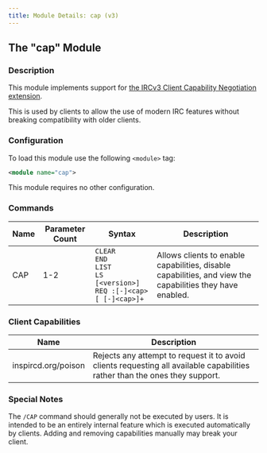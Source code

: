 ```yaml
---
title: Module Details: cap (v3)
---
```


## The "cap" Module

### Description

This module implements support for [the IRCv3 Client Capability Negotiation extension](https://ircv3.net/specs/core/capability-negotiation.html).

This is used by clients to allow the use of modern IRC features without breaking compatibility with older clients.

### Configuration

To load this module use the following `<module>` tag:

```xml
<module name="cap">
```

This module requires no other configuration.

### Commands

Name | Parameter Count | Syntax                                                                        | Description
---- | --------------- | ----------------------------------------------------------------------------- | -----------
CAP  | 1-2             | `CLEAR`<br>`END`<br>`LIST`<br>`LS [<version>]`<br>`REQ :[-]<cap>[ [-]<cap>]+` | Allows clients to enable capabilities, disable capabilities, and view the capabilities they have enabled.

<!-- CAP is not documented here because it is not intended to be executed by users -->

### Client Capabilities

Name                | Description
------------------- | -----------
inspircd.org/poison | Rejects any attempt to request it to avoid clients requesting all available capabilities rather than the ones they support.

### Special Notes

The `/CAP` command should generally not be executed by users. It is intended to be an entirely internal feature which is executed automatically by clients. Adding and removing capabilities manually may break your client.
